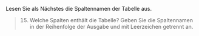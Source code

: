 Lesen Sie als Nächstes die Spaltennamen der Tabelle aus.

>15) Welche Spalten enthält die Tabelle? Geben Sie die Spaltennamen in der Reihenfolge der Ausgabe und mit Leerzeichen getrennt an.